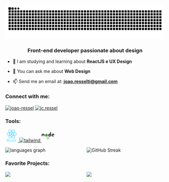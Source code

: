 <picture>
  <source media="(prefers-color-scheme: dark)" srcset="https://github.com/joao-ressel/joao-ressel/blob/output/github-contribution-grid-snake-dark.svg" />
  <source media="(prefers-color-scheme: light)" srcset="https://github.com/joao-ressel/joao-ressel/blob/output/github-contribution-grid-snake.svg" />
  <img alt="Snake animation" src="https://github.com/joao-ressel/joao-ressel/blob/output/github-contribution-grid-snake.svg" />
</picture>

<h3 align="center">Front-end developer passionate about design</h3>

- 🌱 I am studying and learning about **ReactJS e UX Design**

- 💬 You can ask me about **Web Design**

- 📫 Send me an email at: **joao.resselti@gmail.com**

<h3 align="left">Connect with me:</h3>
<p align="left">
<a href="https://linkedin.com/in/joao-ressel" target="blank"><img align="center" src="https://raw.githubusercontent.com/rahuldkjain/github-profile-readme-generator/master/src/images/icons/Social/linked-in-alt.svg" alt="joao-ressel" height="30" width="40" /></a>
<a href="https://instagram.com/jc.ressel" target="blank"><img align="center" src="https://raw.githubusercontent.com/rahuldkjain/github-profile-readme-generator/master/src/images/icons/Social/instagram.svg" alt="jc.ressel" height="30" width="40" /></a>
</p>

<h3 align="left">Tools:</h3>
<p align="left">
<a href="https://reactjs.org/" target="_blank" rel="noreferrer">
  <img src="https://raw.githubusercontent.com/devicons/devicon/master/icons/react/react-original-wordmark.svg" alt="react" width="40" height="40"/>
</a>
<a href="https://tailwindcss.com/" target="_blank" rel="noreferrer">
  <img src="https://www.vectorlogo.zone/logos/tailwindcss/tailwindcss-icon.svg" alt="tailwind" width="40" height="40"/>
</a>
<a href="https://nodejs.org" target="_blank" rel="noreferrer">
  <img src="https://raw.githubusercontent.com/devicons/devicon/master/icons/nodejs/nodejs-original-wordmark.svg" alt="nodejs" width="40" height="40"/>
</a>

</p>
<div  style="display: flex; justify-content: space-between">

   <img src="https://github-readme-stats.vercel.app/api/top-langs?username=joao-ressel&locale=pt-br&hide_title=true&layout=compact&card_width=495&langs_count=5&theme=radical&border=008148&order=2&bg_color=151515"  alt="languages graph"  width="49%" />

  <img src="https://streak-stats.demolab.com?user=joao-ressel&theme=vue-dark&locale=pt_BR&date_format=j%2Fn%5B%2FY%5D&mode=weekly&card_height=&stroke=008148&background=151515&border=008148" alt="GitHub Streak"  width="49%"/>
</div>
<h3 align="left">Favorite Projects:</h3>
<div  style="display: flex; justify-content: space-between">
  <img src="https://github-readme-stats.vercel.app/api/pin?username=joao-ressel&repo=pizza-shop&title_color=008148&icon_color=f9f9f9&text_color=9f9f9f&bg_color=151515&border=008148" width="49%"/>
  <img src="https://github-readme-stats.vercel.app/api/pin?username=joao-ressel&repo=coffe-delivery&title_color=008148&icon_color=f9f9f9&text_color=9f9f9f&bg_color=151515&border=008148" width="49%"/>
</div>


